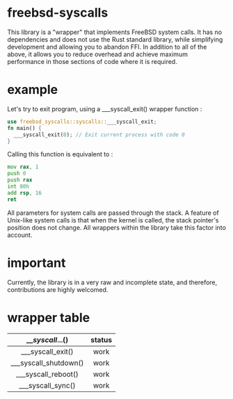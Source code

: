 # freebsd-syscalls
This library is a "wrapper" that implements FreeBSD system calls. It has no dependencies and does not use the Rust standard library, while simplifying development and allowing you to abandon FFI. In addition to all of the above, it allows you to reduce overhead and achieve maximum performance in those sections of code where it is required.

# example 

Let's try to exit program, using a ___syscall_exit() wrapper function :

```rust
use freebsd_syscalls::syscalls::___syscall_exit;
fn main() {
  ___syscall_exit(0); // Exit current process with code 0 
}
```

Calling this function is equivalent to :

```asm
mov rax, 1 
push 0
push rax
int 80h 
add rsp, 16 
ret
```

All parameters for system calls are passed through the stack. A feature of Unix-like system calls is that when the kernel is called, the stack pointer's position does not change.
All wrappers within the library take this factor into account.

# important

Currently, the library is in a very raw and incomplete state, and therefore, contributions are highly welcomed.

# wrapper table

| ___syscall_...() | status | 
|:----------------:|:--------:|
| ___syscall_exit()  |    work    |
| ___syscall_shutdown() |   work   |
| ___syscall_reboot() |    work   |
| ___syscall_sync() |   work   |


